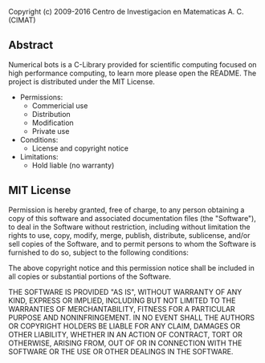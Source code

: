 Copyright (c) 2009-2016 Centro de Investigacion en Matematicas A. C. (CIMAT)

## Abstract
Numerical bots is a C-Library provided for scientific computing focused on high performance computing, to learn more please open the README.
The project is distributed under the MIT License.

- Permissions:
	* Commericial use
	* Distribution
	* Modification
	* Private use
- Conditions:
	* License and copyright notice
- Limitations:
	* Hold liable (no warranty)

## MIT License

Permission is hereby granted, free of charge, to any person obtaining a copy
of this software and associated documentation files (the "Software"), to deal
in the Software without restriction, including without limitation the rights
to use, copy, modify, merge, publish, distribute, sublicense, and/or sell
copies of the Software, and to permit persons to whom the Software is
furnished to do so, subject to the following conditions:

The above copyright notice and this permission notice shall be included in all
copies or substantial portions of the Software.

THE SOFTWARE IS PROVIDED "AS IS", WITHOUT WARRANTY OF ANY KIND, EXPRESS OR
IMPLIED, INCLUDING BUT NOT LIMITED TO THE WARRANTIES OF MERCHANTABILITY,
FITNESS FOR A PARTICULAR PURPOSE AND NONINFRINGEMENT. IN NO EVENT SHALL THE
AUTHORS OR COPYRIGHT HOLDERS BE LIABLE FOR ANY CLAIM, DAMAGES OR OTHER
LIABILITY, WHETHER IN AN ACTION OF CONTRACT, TORT OR OTHERWISE, ARISING FROM,
OUT OF OR IN CONNECTION WITH THE SOFTWARE OR THE USE OR OTHER DEALINGS IN THE
SOFTWARE.